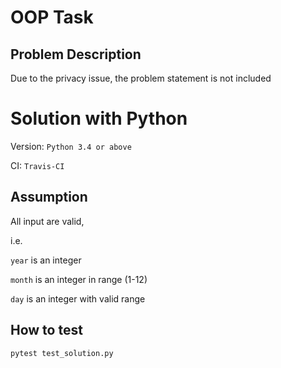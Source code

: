 # OOP Task

## Problem Description

Due to the privacy issue, the problem statement is not included

 # Solution with Python
Version: 
```Python 3.4 or above```

CI: 
```Travis-CI```

## Assumption
All input are valid, 

i.e. 

```year``` is an integer

```month``` is an integer in range (1-12)

```day``` is an integer with valid range

## How to test
```pytest test_solution.py```

